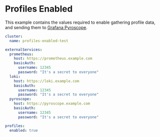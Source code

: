 # Profiles Enabled

This example contains the values required to enable gathering profile data, and sending them
to [Grafana Pyroscope](https://grafana.com/oss/pyroscope/).

```yaml
cluster:
  name: profiles-enabled-test

externalServices:
  prometheus:
    host: https://prometheus.example.com
    basicAuth:
      username: 12345
      password: "It's a secret to everyone"
  loki:
    host: https://loki.example.com
    basicAuth:
      username: 12345
      password: "It's a secret to everyone"
  pyroscope:
    host: https://pyroscope.example.com
    basicAuth:
      username: 12345
      password: "It's a secret to everyone"

profiles:
  enabled: true
```
